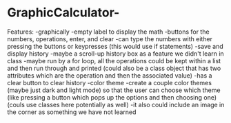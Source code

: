 # GraphicCalculator-
Features:
-graphically
    -empty label to display the math
    -buttons for the numbers, operations, enter, and clear
    -can type the numbers with either pressing the buttons or keypresses (this would use if statements)
-save and display history
    -maybe a scroll-up history box as a feature we didn't learn in class
    -maybe run by a for loop, all the operations could be kept within a list and then run through and printed (could also be a class object that has two attributes which are the operation and then the associated value)
    -has a clear button to clear history
-color theme
    -create a couple color themes (maybe just dark and light mode) so that the user can choose which theme (like pressing a button which pops up the options and then choosing one) (couls use classes here potentially as well)
-it also could include an image in the corner as something we have not learned